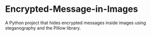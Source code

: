 # Encrypted-Message-in-Images
A Python project that hides encrypted messages inside images using steganography and the Pillow library.
